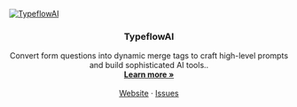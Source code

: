 <!-- PROJECT LOGO -->
[![TypeflowAI](https://github.com/TypeflowAI/.github/assets/1154202/89a20c65-50ba-4c3d-9f14-8df7f3521070)](https://typeflowai)
<p align="center">
  <h3 align="center">TypeflowAI</h3>

  <p align="center">
    Convert form questions into dynamic merge tags to craft high-level prompts and build sophisticated AI tools..
    <br />
    <a href="https://typeflowai.com"><strong>Learn more »</strong></a>
    <br />
    <br />
    <a href="https://typeflowai.com">Website</a>
    ·
    <a href="https://github.com/typeflowai/typeflowai/issues">Issues</a>
  </p>
</p>
